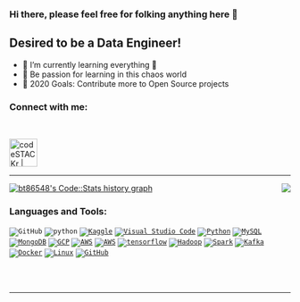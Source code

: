 ### Hi there, please feel free for folking anything here 👋

## Desired to be a Data Engineer!
- 📣 I’m currently learning everything 🤣
- 🎯 Be passion for learning in this chaos world
- 🥅 2020 Goals: Contribute more to Open Source projects


<!--END_SECTION:waka-->

### Connect with me:

<br />

[<img align="left" alt="codeSTACKr | LinkedIn" width="50px" src="https://cdn.jsdelivr.net/npm/simple-icons@v3/icons/linkedin.svg" />][linkedin]


<br />

<br />

<br />

---


<div class="row">
  <div class="col-lg-6 text-right">     
     <img align="right" src="https://github-readme-stats.vercel.app/api/top-langs/?username=bt86548" />      
   </div>
</div>

<div class="row">
  <div class="col-lg-6 text-left">
      <a href="https://codestats.net/users/bt86548">
         <img src='https://arthurtibame-code-stats.herokuapp.com/history-graph/bt86548?width=500&height=300&timezone=08:00&history_days=14&max_languages=15&language_colors=[%223e4053%22,%22f15854%22,%225da5da%22,%22faa43a%22,%2260bd68%22,%22f17cb0%22,%22b2912f%22,%22decf3f%22,%22b276b2%22,%22808080%22]' alt="bt86548's Code::Stats history graph" />
      </a>
  </div>
</div>




### Languages and Tools:

<code><img alt="GitHub"  src="https://www.vectorlogo.zone/logos/zoomus/zoomus-ar21.svg" /></code>
<code><img alt="python"  src="https://www.vectorlogo.zone/logos/python/python-ar21.svg" /></code>
<code>[<img alt="Kaggle" src="https://www.vectorlogo.zone/logos/kaggle/kaggle-ar21.svg" />][kaggle]</code>
<code>[<img alt="Visual Studio Code" src="https://www.vectorlogo.zone/logos/visualstudio_code/visualstudio_code-ar21.svg" />][website]</code>
<code>[<img alt="Python" src="https://www.vectorlogo.zone/logos/python/python-ar21.svg" />][website]</code>
<code>[<img alt="MySQL" src="https://www.vectorlogo.zone/logos/mysql/mysql-ar21.svg" />][website]</code>
<code>[<img alt="MongoDB" src="https://www.vectorlogo.zone/logos/mongodb/mongodb-ar21.svg" />][website]</code>
<code>[<img alt="GCP"  src="https://www.vectorlogo.zone/logos/google_cloud/google_cloud-ar21.svg" />][website]</code>
<code>[<img alt="AWS" src="https://www.vectorlogo.zone/logos/amazon_aws/amazon_aws-ar21.svg" />][website]</code>
<code>[<img alt="AWS" src="https://www.vectorlogo.zone/logos/pytorch/pytorch-ar21.svg" />][website]</code>
<code>[<img alt="tensorflow" src="https://www.vectorlogo.zone/logos/tensorflow/tensorflow-ar21.svg" />][website]</code>
<code>[<img alt="Hadoop" src="https://www.vectorlogo.zone/logos/apache_hadoop/apache_hadoop-ar21.svg" />][website]</code>
<code>[<img alt="Spark"  src="https://www.vectorlogo.zone/logos/apache_spark/apache_spark-ar21.svg" />][website]</code>
<code>[<img alt="Kafka"  src="https://www.vectorlogo.zone/logos/apache_kafka/apache_kafka-ar21.svg" />][website]</code>
<code>[<img alt="Docker"  src="https://www.vectorlogo.zone/logos/docker/docker-ar21.svg" />][website]</code>
<code>[<img alt="Linux" src="https://www.vectorlogo.zone/logos/ubuntu/ubuntu-ar21.svg" />][website]</code>
<code>[<img alt="GitHub"  src="https://www.vectorlogo.zone/logos/github/github-ar21.svg" />][website]</code>


<br />
<br />

---


[website]: http://arthurtibame.tk
[linkedin]: https://www.linkedin.com/in/%E5%98%89%E5%80%AB-%E6%9D%8E-032a6b1a5/
[twitter]: https://twitter.com/arthur4410
[line]: https://line.me/ti/p/zJUO6aAEyf
[telegram]: https://t.me/Lin_shu_li
[kaggle]: https://www.kaggle.com/arthur8485
